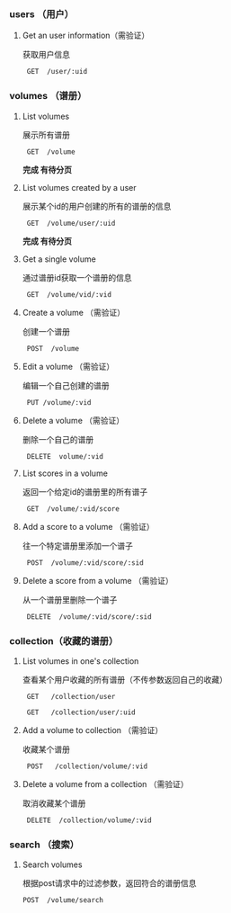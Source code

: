 ### users （用户）

1. Get an user information（需验证）

    获取用户信息

    ` GET  /user/:uid`

### volumes （谱册）

1. List volumes

    展示所有谱册

    ` GET  /volume`

    **完成 有待分页**

2. List volumes created by a user

    展示某个id的用户创建的所有的谱册的信息

    ` GET  /volume/user/:uid`

    **完成 有待分页**

3. Get a single volume

    通过谱册id获取一个谱册的信息

    ` GET  /volume/vid/:vid`

4. Create a volume （需验证）

    创建一个谱册

    ` POST  /volume`

5. Edit a volume （需验证）

    编辑一个自己创建的谱册

    ` PUT /volume/:vid`

6. Delete a volume （需验证）

    删除一个自己的谱册

    ` DELETE  volume/:vid`

7.  List scores in a volume

    返回一个给定id的谱册里的所有谱子

    ` GET  /volume/:vid/score`

8. Add a score to a volume （需验证）

    往一个特定谱册里添加一个谱子

    ` POST  /volume/:vid/score/:sid`

9. Delete a score from a volume （需验证）

    从一个谱册里删除一个谱子

    ` DELETE  /volume/:vid/score/:sid`

### collection（收藏的谱册）

1. List volumes in one's collection

    查看某个用户收藏的所有谱册（不传参数返回自己的收藏）

    ` GET   /collection/user`

    ` GET   /collection/user/:uid`

2. Add a volume to collection （需验证）

    收藏某个谱册

    ` POST   /collection/volume/:vid`

3. Delete a volume from a collection （需验证）

    取消收藏某个谱册

    ` DELETE  /collection/volume/:vid`

### search （搜索）

1.  Search volumes

    根据post请求中的过滤参数，返回符合的谱册信息

    `POST  /volume/search`